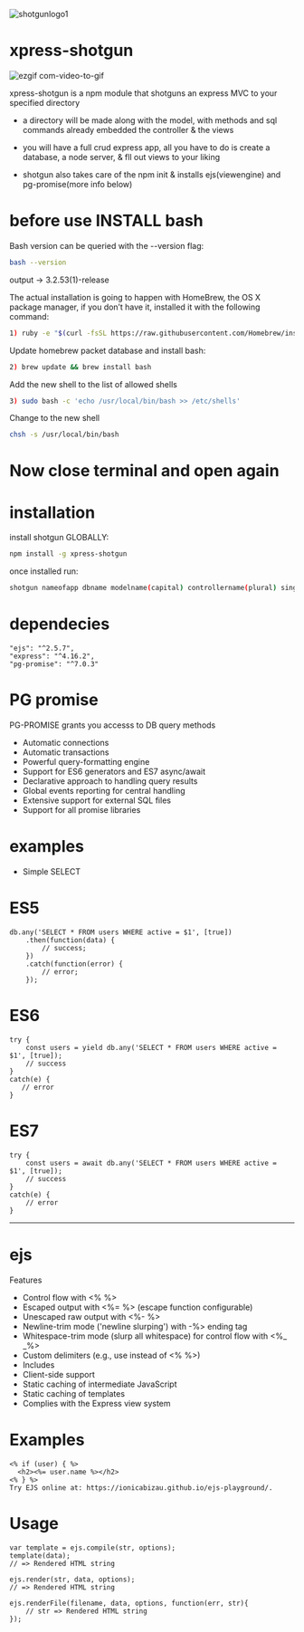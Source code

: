 ![shotgunlogo1](https://user-images.githubusercontent.com/31411569/34085495-c7f82124-e35f-11e7-97de-f0a36cd80ad2.png)

# xpress-shotgun
![ezgif com-video-to-gif](https://user-images.githubusercontent.com/31411569/34189263-aafa2400-e508-11e7-8fd2-8f5b828deb75.gif)

xpress-shotgun is a npm module that shotguns an express MVC to your specified directory
  
  * a directory will be made along with the model, with methods and sql commands already embedded
    the controller & the views
  
  * you will have a full crud express app, all you have to do is create a database, a node server, 
    & fll out views to your liking
    
  * shotgun also takes care of the npm init & installs ejs(viewengine) and pg-promise(more info below)

    
# before use INSTALL bash

Bash version can be queried with the --version flag: 

```sh
bash --version
```
output -> 3.2.53(1)-release

The actual installation is going to happen with HomeBrew, the OS X package manager, if you don’t have it, installed it with the following command:
```sh
1) ruby -e "$(curl -fsSL https://raw.githubusercontent.com/Homebrew/install/master/install)"
```

Update homebrew packet database and install bash:
```sh
2) brew update && brew install bash
```

Add the new shell to the list of allowed shells
```sh
3) sudo bash -c 'echo /usr/local/bin/bash >> /etc/shells'
```
Change to the new shell
```sh
chsh -s /usr/local/bin/bash 
```

# Now close terminal and open again

# installation

install shotgun GLOBALLY:
```sh
npm install -g xpress-shotgun 
```
once installed run:
```sh
shotgun nameofapp dbname modelname(capital) controllername(plural) singularRESPONSE
```
# dependecies

```ssh
"ejs": "^2.5.7",
"express": "^4.16.2",
"pg-promise": "^7.0.3"
```

# PG promise 

PG-PROMISE grants you accesss to DB query methods
  * Automatic connections
  * Automatic transactions
  * Powerful query-formatting engine
  * Support for ES6 generators and ES7 async/await
  * Declarative approach to handling query results
  * Global events reporting for central handling
  * Extensive support for external SQL files
  * Support for all promise libraries

# examples
* Simple SELECT

# ES5
```ssh
db.any('SELECT * FROM users WHERE active = $1', [true])
    .then(function(data) {
        // success;
    })
    .catch(function(error) {
        // error;
    });
  ```
# ES6
```ssh
try {
    const users = yield db.any('SELECT * FROM users WHERE active = $1', [true]);
    // success
} 
catch(e) {
   // error
}
```
# ES7
```ssh
try {
    const users = await db.any('SELECT * FROM users WHERE active = $1', [true]);
    // success
} 
catch(e) {
    // error
}
```

****************************************************************************************
# ejs

Features

  * Control flow with <% %>
  * Escaped output with <%= %> (escape function configurable)
  * Unescaped raw output with <%- %>
  * Newline-trim mode ('newline slurping') with -%> ending tag
  * Whitespace-trim mode (slurp all whitespace) for control flow with <%_ _%>
  * Custom delimiters (e.g., use <? ?> instead of <% %>)
  * Includes
  * Client-side support
  * Static caching of intermediate JavaScript
  * Static caching of templates
  * Complies with the Express view system
  
# Examples
```ssh
<% if (user) { %>
  <h2><%= user.name %></h2>
<% } %>
Try EJS online at: https://ionicabizau.github.io/ejs-playground/.
```
# Usage
```ssh
var template = ejs.compile(str, options);
template(data);
// => Rendered HTML string 
 
ejs.render(str, data, options);
// => Rendered HTML string 
 
ejs.renderFile(filename, data, options, function(err, str){
    // str => Rendered HTML string 
});
```
